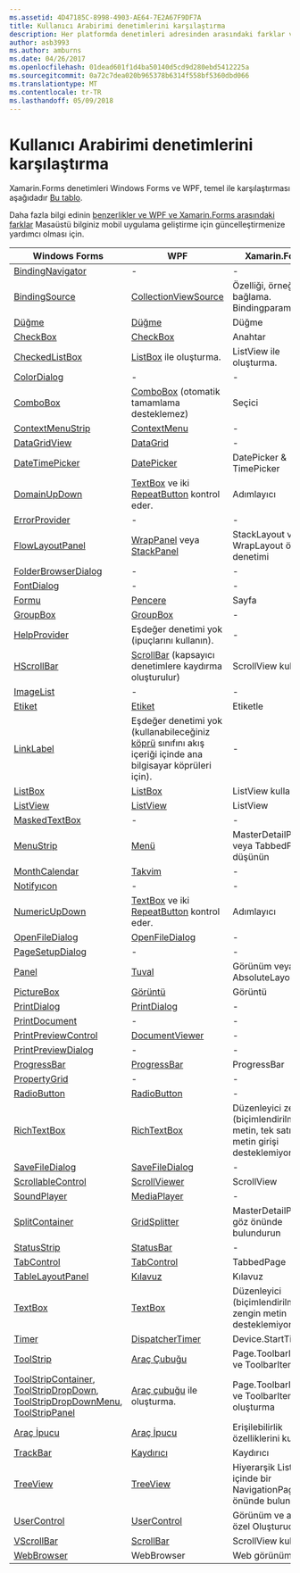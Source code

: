 ```yaml
---
ms.assetid: 4D47185C-8998-4903-AE64-7E2A67F9DF7A
title: Kullanıcı Arabirimi denetimlerini karşılaştırma
description: Her platformda denetimleri adresinden arasındaki farklar ve benzerlikler anlayın.
author: asb3993
ms.author: amburns
ms.date: 04/26/2017
ms.openlocfilehash: 01dead601f1d4ba50140d5cd9d280ebd5412225a
ms.sourcegitcommit: 0a72c7dea020b965378b6314f558bf5360dbd066
ms.translationtype: MT
ms.contentlocale: tr-TR
ms.lasthandoff: 05/09/2018
---
```

# <a name="ui-controls-comparison"></a>Kullanıcı Arabirimi denetimlerini karşılaştırma

Xamarin.Forms denetimleri Windows Forms ve WPF, temel ile karşılaştırması aşağıdadır [Bu tablo](/dotnet/framework/wpf/advanced/windows-forms-controls-and-equivalent-wpf-controls).

Daha fazla bilgi edinin [benzerlikler ve WPF ve Xamarin.Forms arasındaki farklar](wpf.md) Masaüstü bilginiz mobil uygulama geliştirme için güncelleştirmenize yardımcı olması için.

|Windows Forms|WPF|Xamarin.Forms|
|--- |--- |--- |
|[BindingNavigator](https://msdn.microsoft.com/library/system.windows.forms.bindingnavigator(v=vs.110).aspx)|-|-|
|[BindingSource](https://msdn.microsoft.com/library/system.windows.forms.bindingsource(v=vs.110).aspx)|[CollectionViewSource](https://msdn.microsoft.com/library/system.windows.data.collectionviewsource(v=vs.110).aspx)|Özelliği, örneğin bağlama. Bindingparameters'te|
|[Düğme](https://msdn.microsoft.com/library/system.windows.forms.button(v=vs.110).aspx)|[Düğme](https://msdn.microsoft.com/library/system.windows.controls.button(v=vs.110).aspx)|Düğme|
|[CheckBox](https://msdn.microsoft.com/library/system.windows.forms.checkbox(v=vs.110).aspx)|[CheckBox](https://msdn.microsoft.com/library/system.windows.controls.checkbox(v=vs.110).aspx)|Anahtar|
|[CheckedListBox](https://msdn.microsoft.com/library/system.windows.forms.checkedlistbox(v=vs.110).aspx)|[ListBox](https://msdn.microsoft.com/library/system.windows.controls.listbox(v=vs.110).aspx) ile oluşturma.|ListView ile oluşturma.|
|[ColorDialog](https://msdn.microsoft.com/library/system.windows.forms.colordialog(v=vs.110).aspx)|-|-|
|[ComboBox](https://msdn.microsoft.com/library/system.windows.forms.combobox(v=vs.110).aspx)|[ComboBox](https://msdn.microsoft.com/library/system.windows.controls.combobox(v=vs.110).aspx) (otomatik tamamlama desteklemez)|Seçici|
|[ContextMenuStrip](https://msdn.microsoft.com/library/system.windows.forms.contextmenustrip(v=vs.110).aspx)|[ContextMenu](https://msdn.microsoft.com/library/system.windows.controls.contextmenu(v=vs.110).aspx)|-|
|[DataGridView](https://msdn.microsoft.com/library/system.windows.forms.datagridview(v=vs.110).aspx)|[DataGrid](https://msdn.microsoft.com/library/system.windows.controls.datagrid(v=vs.110).aspx)|-|
|[DateTimePicker](https://msdn.microsoft.com/library/system.windows.forms.datetimepicker(v=vs.110).aspx)|[DatePicker](https://msdn.microsoft.com/library/system.windows.controls.datepicker(v=vs.110).aspx)|DatePicker & TimePicker|
|[DomainUpDown](https://msdn.microsoft.com/library/system.windows.forms.domainupdown(v=vs.110).aspx)|[TextBox](https://msdn.microsoft.com/library/system.windows.controls.textbox(v=vs.110).aspx) ve iki [RepeatButton](https://msdn.microsoft.com/library/system.windows.controls.primitives.repeatbutton(v=vs.110).aspx) kontrol eder.|Adımlayıcı|
|[ErrorProvider](https://msdn.microsoft.com/library/system.windows.forms.errorprovider(v=vs.110).aspx)|-|-|
|[FlowLayoutPanel](https://msdn.microsoft.com/library/system.windows.forms.flowlayoutpanel(v=vs.110).aspx)|[WrapPanel](https://msdn.microsoft.com/library/system.windows.controls.wrappanel(v=vs.110).aspx) veya [StackPanel](https://msdn.microsoft.com/library/system.windows.controls.stackpanel(v=vs.110).aspx)|StackLayout veya WrapLayout özel denetimi|
|[FolderBrowserDialog](https://msdn.microsoft.com/library/system.windows.forms.folderbrowserdialog(v=vs.110).aspx)|-|-|
|[FontDialog](https://msdn.microsoft.com/library/system.windows.forms.fontdialog(v=vs.110).aspx)|-|-|
|[Formu](https://msdn.microsoft.com/library/system.windows.forms.form(v=vs.110).aspx)|[Pencere](https://msdn.microsoft.com/library/system.windows.window(v=vs.110).aspx)|Sayfa|
|[GroupBox](https://msdn.microsoft.com/library/system.windows.forms.groupbox(v=vs.110).aspx)|[GroupBox](https://msdn.microsoft.com/library/system.windows.controls.groupbox(v=vs.110).aspx)|-|
|[HelpProvider](https://msdn.microsoft.com/library/system.windows.forms.helpprovider(v=vs.110).aspx)|Eşdeğer denetimi yok (ipuçlarını kullanın).|-|
|[HScrollBar](https://msdn.microsoft.com/library/system.windows.forms.hscrollbar(v=vs.110).aspx)|[ScrollBar](https://msdn.microsoft.com/library/system.windows.controls.primitives.scrollbar(v=vs.110).aspx) (kapsayıcı denetimlere kaydırma oluşturulur)|ScrollView kullanın|
|[ImageList](https://msdn.microsoft.com/library/system.windows.forms.imagelist(v=vs.110).aspx)|-|-|
|[Etiket](https://msdn.microsoft.com/library/system.windows.forms.label(v=vs.110).aspx)|[Etiket](https://msdn.microsoft.com/library/system.windows.controls.label(v=vs.110).aspx)|Etiketle|
|[LinkLabel](https://msdn.microsoft.com/library/system.windows.forms.linklabel(v=vs.110).aspx)|Eşdeğer denetimi yok (kullanabileceğiniz [köprü](https://msdn.microsoft.com/library/system.windows.documents.hyperlink(v=vs.110).aspx) sınıfını akış içeriği içinde ana bilgisayar köprüleri için).|-|
|[ListBox](https://msdn.microsoft.com/library/system.windows.forms.listbox(v=vs.110).aspx)|[ListBox](https://msdn.microsoft.com/library/system.windows.controls.listbox(v=vs.110).aspx)|ListView kullanın|
|[ListView](https://msdn.microsoft.com/library/system.windows.forms.listview(v=vs.110).aspx)|[ListView](https://msdn.microsoft.com/library/system.windows.controls.listview(v=vs.110).aspx)|ListView|
|[MaskedTextBox](https://msdn.microsoft.com/library/system.windows.forms.maskedtextbox(v=vs.110).aspx)|-|-|
|[MenuStrip](https://msdn.microsoft.com/library/system.windows.forms.menustrip(v=vs.110).aspx)|[Menü](https://msdn.microsoft.com/library/system.windows.controls.menu(v=vs.110).aspx)|MasterDetailPage veya TabbedPage düşünün|
|[MonthCalendar](https://msdn.microsoft.com/library/system.windows.forms.monthcalendar(v=vs.110).aspx)|[Takvim](https://msdn.microsoft.com/library/system.windows.controls.calendar(v=vs.110).aspx)|-|
|[Notifyıcon](https://msdn.microsoft.com/library/system.windows.forms.notifyicon(v=vs.110).aspx)|-|-|
|[NumericUpDown](https://msdn.microsoft.com/library/system.windows.forms.numericupdown(v=vs.110).aspx)|[TextBox](https://msdn.microsoft.com/library/system.windows.controls.textbox(v=vs.110).aspx) ve iki [RepeatButton](https://msdn.microsoft.com/library/system.windows.controls.primitives.repeatbutton(v=vs.110).aspx) kontrol eder.|Adımlayıcı|
|[OpenFileDialog](https://msdn.microsoft.com/library/system.windows.forms.openfiledialog(v=vs.110).aspx)|[OpenFileDialog](https://msdn.microsoft.com/library/microsoft.win32.openfiledialog(v=vs.110).aspx)|-|
|[PageSetupDialog](https://msdn.microsoft.com/library/system.windows.forms.pagesetupdialog(v=vs.110).aspx)|-|-|
|[Panel](https://msdn.microsoft.com/library/system.windows.forms.panel(v=vs.110).aspx)|[Tuval](https://msdn.microsoft.com/library/system.windows.controls.canvas(v=vs.110).aspx)|Görünüm veya AbsoluteLayout|
|[PictureBox](https://msdn.microsoft.com/library/system.windows.forms.picturebox(v=vs.110).aspx)|[Görüntü](https://msdn.microsoft.com/library/system.windows.controls.image(v=vs.110).aspx)|Görüntü|
|[PrintDialog](https://msdn.microsoft.com/library/system.windows.forms.printdialog(v=vs.110).aspx)|[PrintDialog](https://msdn.microsoft.com/library/system.windows.controls.printdialog(v=vs.110).aspx)|-|
|[PrintDocument](https://msdn.microsoft.com/library/system.drawing.printing.printdocument(v=vs.110).aspx)|-|-|
|[PrintPreviewControl](https://msdn.microsoft.com/library/system.windows.forms.printpreviewcontrol(v=vs.110).aspx)|[DocumentViewer](https://msdn.microsoft.com/library/system.windows.controls.documentviewer(v=vs.110).aspx)|-|
|[PrintPreviewDialog](https://msdn.microsoft.com/library/system.windows.forms.printpreviewdialog(v=vs.110).aspx)|-|-|
|[ProgressBar](https://msdn.microsoft.com/library/system.windows.forms.progressbar(v=vs.110).aspx)|[ProgressBar](https://msdn.microsoft.com/library/system.windows.controls.progressbar(v=vs.110).aspx)|ProgressBar|
|[PropertyGrid](https://msdn.microsoft.com/library/system.windows.forms.propertygrid(v=vs.110).aspx)|-|-|
|[RadioButton](https://msdn.microsoft.com/library/system.windows.forms.radiobutton(v=vs.110).aspx)|[RadioButton](https://msdn.microsoft.com/library/system.windows.controls.radiobutton(v=vs.110).aspx)|-|
|[RichTextBox](https://msdn.microsoft.com/library/system.windows.forms.richtextbox(v=vs.110).aspx)|[RichTextBox](https://msdn.microsoft.com/library/system.windows.controls.richtextbox(v=vs.110).aspx)|Düzenleyici zengin (biçimlendirilmiş) metin, tek satırlı metin girişi desteklemiyor|
|[SaveFileDialog](https://msdn.microsoft.com/library/system.windows.forms.savefiledialog(v=vs.110).aspx)|[SaveFileDialog](https://msdn.microsoft.com/library/microsoft.win32.savefiledialog(v=vs.110).aspx)|-|
|[ScrollableControl](https://msdn.microsoft.com/library/system.windows.forms.scrollablecontrol(v=vs.110).aspx)|[ScrollViewer](https://msdn.microsoft.com/library/system.windows.controls.scrollviewer(v=vs.110).aspx)|ScrollView|
|[SoundPlayer](https://msdn.microsoft.com/library/system.media.soundplayer(v=vs.110).aspx)|[MediaPlayer](https://msdn.microsoft.com/library/system.windows.media.mediaplayer(v=vs.110).aspx)|-|
|[SplitContainer](https://msdn.microsoft.com/library/system.windows.forms.splitcontainer(v=vs.110).aspx)|[GridSplitter](https://msdn.microsoft.com/library/system.windows.controls.gridsplitter(v=vs.110).aspx)|MasterDetailPage göz önünde bulundurun|
|[StatusStrip](https://msdn.microsoft.com/library/system.windows.forms.statusstrip(v=vs.110).aspx)|[StatusBar](https://msdn.microsoft.com/library/system.windows.controls.primitives.statusbar(v=vs.110).aspx)|-|
|[TabControl](https://msdn.microsoft.com/library/system.windows.forms.tabcontrol(v=vs.110).aspx)|[TabControl](https://msdn.microsoft.com/library/system.windows.controls.tabcontrol(v=vs.110).aspx)|TabbedPage|
|[TableLayoutPanel](https://msdn.microsoft.com/library/system.windows.forms.tablelayoutpanel(v=vs.110).aspx)|[Kılavuz](https://msdn.microsoft.com/library/system.windows.controls.grid(v=vs.110).aspx)|Kılavuz|
|[TextBox](https://msdn.microsoft.com/library/system.windows.forms.textbox(v=vs.110).aspx)|[TextBox](https://msdn.microsoft.com/library/system.windows.controls.textbox(v=vs.110).aspx)|Düzenleyici (biçimlendirilmiş) zengin metin desteklemiyor|
|[Timer](https://msdn.microsoft.com/library/system.windows.forms.timer(v=vs.110).aspx)|[DispatcherTimer](https://msdn.microsoft.com/library/system.windows.threading.dispatchertimer(v=vs.110).aspx)|Device.StartTime()|
|[ToolStrip](https://msdn.microsoft.com/library/system.windows.forms.toolstrip(v=vs.110).aspx)|[Araç Çubuğu](https://msdn.microsoft.com/library/system.windows.controls.toolbar(v=vs.110).aspx)|Page.ToolbarItems ve ToolbarItem|
|[ToolStripContainer](https://msdn.microsoft.com/library/system.windows.forms.toolstripcontainer(v=vs.110).aspx), [ToolStripDropDown](https://msdn.microsoft.com/library/system.windows.forms.toolstripdropdown(v=vs.110).aspx), [ToolStripDropDownMenu](https://msdn.microsoft.com/library/system.windows.forms.toolstripdropdownmenu(v=vs.110).aspx), [ToolStripPanel](https://msdn.microsoft.com/library/system.windows.forms.toolstrippanel(v=vs.110).aspx)|[Araç çubuğu](https://msdn.microsoft.com/library/system.windows.controls.toolbar(v=vs.110).aspx) ile oluşturma.|Page.ToolbarItems ve ToolbarItem ile oluşturma|
|[Araç İpucu](https://msdn.microsoft.com/library/system.windows.forms.tooltip(v=vs.110).aspx)|[Araç İpucu](https://msdn.microsoft.com/library/system.windows.controls.tooltip(v=vs.110).aspx)|Erişilebilirlik özelliklerini kullanma|
|[TrackBar](https://msdn.microsoft.com/library/system.windows.forms.trackbar(v=vs.110).aspx)|[Kaydırıcı](https://msdn.microsoft.com/library/system.windows.controls.slider(v=vs.110).aspx)|Kaydırıcı|
|[TreeView](https://msdn.microsoft.com/library/system.windows.forms.treeview(v=vs.110).aspx)|[TreeView](https://msdn.microsoft.com/library/system.windows.controls.treeview(v=vs.110).aspx)|Hiyerarşik ListView içinde bir NavigationPage göz önünde bulundurun|
|[UserControl](https://msdn.microsoft.com/library/system.windows.forms.usercontrol(v=vs.110).aspx)|[UserControl](https://msdn.microsoft.com/library/system.windows.controls.usercontrol(v=vs.110).aspx)|Görünüm ve ayrıca özel Oluşturucu|
|[VScrollBar](https://msdn.microsoft.com/library/system.windows.forms.vscrollbar(v=vs.110).aspx)|[ScrollBar](https://msdn.microsoft.com/library/system.windows.controls.primitives.scrollbar(v=vs.110).aspx)|ScrollView kullanın|
|[WebBrowser](https://msdn.microsoft.com/library/system.windows.forms.webbrowser(v=vs.110).aspx)|WebBrowser|Web görünümü|
